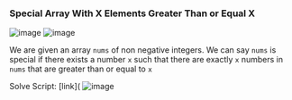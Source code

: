 <h3> Special Array With X Elements Greater Than or Equal X </h3>

![image](https://github.com/h4ckyou/h4ckyou.github.io/assets/127159644/5f700a22-c323-4f60-9f4f-c3826de48c1e)
![image](https://github.com/h4ckyou/h4ckyou.github.io/assets/127159644/5a198f0d-f207-404c-a667-d792892df750)

We are given an array `nums` of non negative integers. We can say `nums` is special if there exists a number `x` such that there are exactly `x` numbers in `nums` that are greater than or equal to `x`





Solve Script: [link](
![image](https://github.com/h4ckyou/h4ckyou.github.io/assets/127159644/64142ec0-6126-4241-8a17-5113a491aa29)
